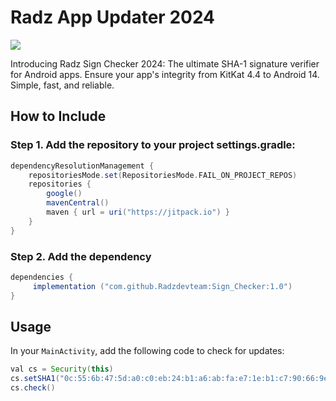 # Radz App Updater 2024

[![](https://jitpack.io/v/Radzdevteam/Sign_Checker.svg)](https://jitpack.io/#Radzdevteam/Sign_Checker)

Introducing Radz Sign Checker 2024: The ultimate SHA-1 signature verifier for Android apps. Ensure your app's integrity from KitKat 4.4 to Android 14. Simple, fast, and reliable.


## How to Include

### Step 1. Add the repository to your project settings.gradle:

```groovy
dependencyResolutionManagement {
    repositoriesMode.set(RepositoriesMode.FAIL_ON_PROJECT_REPOS)
    repositories {
        google()
        mavenCentral()
        maven { url = uri("https://jitpack.io") }
    }
}
   ```

### Step 2. Add the dependency
```groovy
dependencies {
     implementation ("com.github.Radzdevteam:Sign_Checker:1.0")
}
   ```

## Usage

In your `MainActivity`, add the following code to check for updates:
```groovy
val cs = Security(this)
cs.setSHA1("0c:55:6b:47:5d:a0:c0:eb:24:b1:a6:ab:fa:e7:1e:b1:c7:90:66:9e")
cs.check()
   ```



